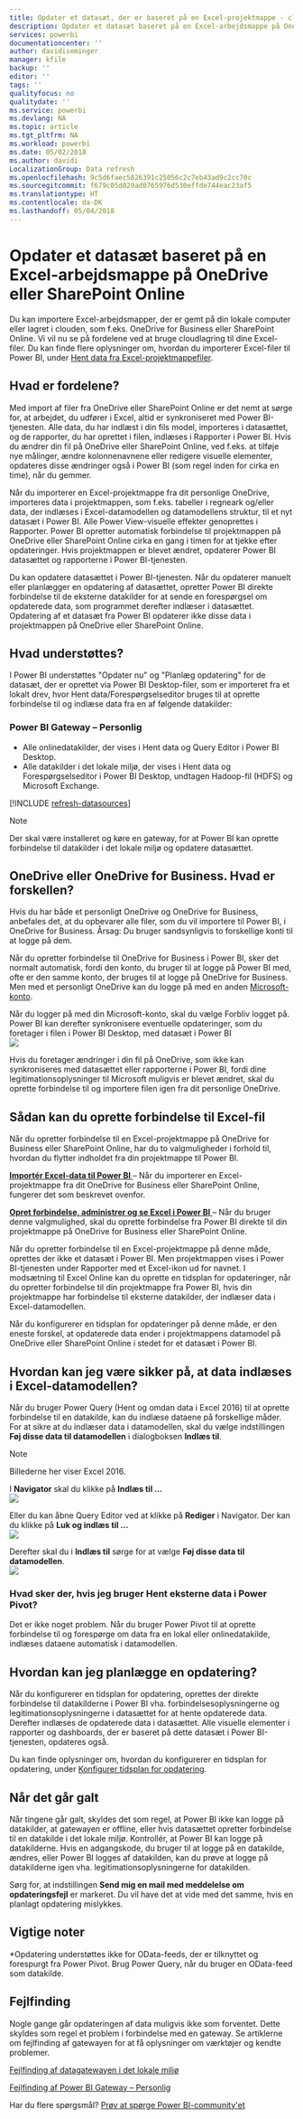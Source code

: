 ```yaml
---
title: Opdater et datasæt, der er baseret på en Excel-projektmappe - cloud
description: Opdater et datasæt baseret på en Excel-arbejdsmappe på OneDrive eller SharePoint Online
services: powerbi
documentationcenter: ''
author: davidiseminger
manager: kfile
backup: ''
editor: ''
tags: ''
qualityfocus: no
qualitydate: ''
ms.service: powerbi
ms.devlang: NA
ms.topic: article
ms.tgt_pltfrm: NA
ms.workload: powerbi
ms.date: 05/02/2018
ms.author: davidi
LocalizationGroup: Data refresh
ms.openlocfilehash: 9c5d6faec5826391c25056c2c7eb43ad9c2cc70c
ms.sourcegitcommit: f679c05d029ad0765976d530effde744eac23af5
ms.translationtype: HT
ms.contentlocale: da-DK
ms.lasthandoff: 05/04/2018
---
```

# <a name="refresh-a-dataset-created-from-an-excel-workbook-on-onedrive-or-sharepoint-online"></a>Opdater et datasæt baseret på en Excel-arbejdsmappe på OneDrive eller SharePoint Online
Du kan importere Excel-arbejdsmapper, der er gemt på din lokale computer eller lagret i clouden, som f.eks. OneDrive for Business eller SharePoint Online. Vi vil nu se på fordelene ved at bruge cloudlagring til dine Excel-filer. Du kan finde flere oplysninger om, hvordan du importerer Excel-filer til Power BI, under [Hent data fra Excel-projektmappefiler](service-excel-workbook-files.md).

## <a name="what-are-the-advantages"></a>Hvad er fordelene?
Med import af filer fra OneDrive eller SharePoint Online er det nemt at sørge for, at arbejdet, du udfører i Excel, altid er synkroniseret med Power BI-tjenesten. Alle data, du har indlæst i din fils model, importeres i datasættet, og de rapporter, du har oprettet i filen, indlæses i Rapporter i Power BI. Hvis du ændrer din fil på OneDrive eller SharePoint Online, ved f.eks. at tilføje nye målinger, ændre kolonnenavnene eller redigere visuelle elementer, opdateres disse ændringer også i Power BI (som regel inden for cirka en time), når du gemmer.

Når du importerer en Excel-projektmappe fra dit personlige OneDrive, importeres data i projektmappen, som f.eks. tabeller i regneark og/eller data, der indlæses i Excel-datamodellen og datamodellens struktur, til et nyt datasæt i Power BI. Alle Power View-visuelle effekter genoprettes i Rapporter. Power BI opretter automatisk forbindelse til projektmappen på OneDrive eller SharePoint Online cirka en gang i timen for at tjekke efter opdateringer. Hvis projektmappen er blevet ændret, opdaterer Power BI datasættet og rapporterne i Power BI-tjenesten.

Du kan opdatere datasættet i Power BI-tjenesten. Når du opdaterer manuelt eller planlægger en opdatering af datasættet, opretter Power BI direkte forbindelse til de eksterne datakilder for at sende en forespørgsel om opdaterede data, som programmet derefter indlæser i datasættet. Opdatering af et datasæt fra Power BI opdaterer ikke disse data i projektmappen på OneDrive eller SharePoint Online. 

## <a name="whats-supported"></a>Hvad understøttes?
I Power BI understøttes "Opdater nu" og "Planlæg opdatering" for de datasæt, der er oprettet via Power BI Desktop-filer, som er importeret fra et lokalt drev, hvor Hent data/Forespørgselseditor bruges til at oprette forbindelse til og indlæse data fra en af følgende datakilder:  

### <a name="power-bi-gateway---personal"></a>Power BI Gateway – Personlig
* Alle onlinedatakilder, der vises i Hent data og Query Editor i Power BI Desktop.
* Alle datakilder i det lokale miljø, der vises i Hent data og Forespørgselseditor i Power BI Desktop, undtagen Hadoop-fil (HDFS) og Microsoft Exchange.

<!-- Refresh Data sources-->
[!INCLUDE [refresh-datasources](./includes/refresh-datasources.md)]

> [!NOTE]
> Der skal være installeret og køre en gateway, for at Power BI kan oprette forbindelse til datakilder i det lokale miljø og opdatere datasættet.
> 
> 

## <a name="onedrive-or-onedrive-for-business-whats-the-difference"></a>OneDrive eller OneDrive for Business. Hvad er forskellen?
Hvis du har både et personligt OneDrive og OneDrive for Business, anbefales det, at du opbevarer alle filer, som du vil importere til Power BI, i OneDrive for Business. Årsag: Du bruger sandsynligvis to forskellige konti til at logge på dem.

Når du opretter forbindelse til OneDrive for Business i Power BI, sker det normalt automatisk, fordi den konto, du bruger til at logge på Power BI med, ofte er den samme konto, der bruges til at logge på OneDrive for Business. Men med et personligt OneDrive kan du logge på med en anden [Microsoft-konto](http://www.microsoft.com/account/default.aspx).

Når du logger på med din Microsoft-konto, skal du vælge Forbliv logget på. Power BI kan derefter synkronisere eventuelle opdateringer, som du foretager i filen i Power BI Desktop, med datasæt i Power BI  
    ![](media/refresh-excel-file-onedrive/refresh_signin_keepmesignedin.png)

Hvis du foretager ændringer i din fil på OneDrive, som ikke kan synkroniseres med datasættet eller rapporterne i Power BI, fordi dine legitimationsoplysninger til Microsoft muligvis er blevet ændret, skal du oprette forbindelse til og importere filen igen fra dit personlige OneDrive.

## <a name="options-for-connecting-to-excel-file"></a>Sådan kan du oprette forbindelse til Excel-fil
Når du opretter forbindelse til en Excel-projektmappe på OneDrive for Business eller SharePoint Online, har du to valgmuligheder i forhold til, hvordan du flytter indholdet fra din projektmappe til Power BI.

[**Importér Excel-data til Power BI** ](service-excel-workbook-files.md#import-or-connect-to-an-excel-workbook-from-power-bi) – Når du importerer en Excel-projektmappe fra dit OneDrive for Business eller SharePoint Online, fungerer det som beskrevet ovenfor.

[**Opret forbindelse, administrer og se Excel i Power BI** ](service-excel-workbook-files.md#one-excel-workbook--two-ways-to-use-it) – Når du bruger denne valgmulighed, skal du oprette forbindelse fra Power BI direkte til din projektmappe på OneDrive for Business eller SharePoint Online.

Når du opretter forbindelse til en Excel-projektmappe på denne måde, oprettes der ikke et datasæt i Power BI. Men projektmappen vises i Power BI-tjenesten under Rapporter med et Excel-ikon ud for navnet. I modsætning til Excel Online kan du oprette en tidsplan for opdateringer, når du opretter forbindelse til din projektmappe fra Power BI, hvis din projektmappe har forbindelse til eksterne datakilder, der indlæser data i Excel-datamodellen.

Når du konfigurerer en tidsplan for opdateringer på denne måde, er den eneste forskel, at opdaterede data ender i projektmappens datamodel på OneDrive eller SharePoint Online i stedet for et datasæt i Power BI.

## <a name="how-do-i-make-sure-data-is-loaded-to-the-excel-data-model"></a>Hvordan kan jeg være sikker på, at data indlæses i Excel-datamodellen?
Når du bruger Power Query (Hent og omdan data i Excel 2016) til at oprette forbindelse til en datakilde, kan du indlæse dataene på forskellige måder. For at sikre at du indlæser data i datamodellen, skal du vælge indstillingen **Føj disse data til datamodellen** i dialogboksen **Indlæs til**.

> [!NOTE]
> Billederne her viser Excel 2016.
> 
> 

I **Navigator** skal du klikke på **Indlæs til ...**  
    ![](media/refresh-excel-file-onedrive/refresh_loadtodm_1.png)

Eller du kan åbne Query Editor ved at klikke på **Rediger** i Navigator. Der kan du klikke på **Luk og indlæs til ...**  
    ![](media/refresh-excel-file-onedrive/refresh_loadtodm_2.png)

Derefter skal du i **Indlæs til** sørge for at vælge **Føj disse data til datamodellen**.  
    ![](media/refresh-excel-file-onedrive/refresh_loadtodm_3.png)

### <a name="what-if-i-use-get-external-data-in-power-pivot"></a>Hvad sker der, hvis jeg bruger Hent eksterne data i Power Pivot?
Det er ikke noget problem. Når du bruger Power Pivot til at oprette forbindelse til og forespørge om data fra en lokal eller onlinedatakilde, indlæses dataene automatisk i datamodellen.

## <a name="how-do-i-schedule-refresh"></a>Hvordan kan jeg planlægge en opdatering?
Når du konfigurerer en tidsplan for opdatering, oprettes der direkte forbindelse til datakilderne i Power BI vha. forbindelsesoplysningerne og legitimationsoplysningerne i datasættet for at hente opdaterede data. Derefter indlæses de opdaterede data i datasættet. Alle visuelle elementer i rapporter og dashboards, der er baseret på dette datasæt i Power BI-tjenesten, opdateres også.

Du kan finde oplysninger om, hvordan du konfigurerer en tidsplan for opdatering, under [Konfigurer tidsplan for opdatering](refresh-scheduled-refresh.md).

## <a name="when-things-go-wrong"></a>Når det går galt
Når tingene går galt, skyldes det som regel, at Power BI ikke kan logge på datakilder, at gatewayen er offline, eller hvis datasættet opretter forbindelse til en datakilde i det lokale miljø. Kontrollér, at Power BI kan logge på datakilderne. Hvis en adgangskode, du bruger til at logge på en datakilde, ændres, eller Power BI logges af datakilden, kan du prøve at logge på datakilderne igen vha. legitimationsoplysningerne for datakilden.

Sørg for, at indstillingen **Send mig en mail med meddelelse om opdateringsfejl** er markeret. Du vil have det at vide med det samme, hvis en planlagt opdatering mislykkes.

## <a name="important-notes"></a>Vigtige noter
\*Opdatering understøttes ikke for OData-feeds, der er tilknyttet og forespurgt fra Power Pivot. Brug Power Query, når du bruger en OData-feed som datakilde.

## <a name="troubleshooting"></a>Fejlfinding
Nogle gange går opdateringen af data muligvis ikke som forventet. Dette skyldes som regel et problem i forbindelse med en gateway. Se artiklerne om fejlfinding af gatewayen for at få oplysninger om værktøjer og kendte problemer.

[Fejlfinding af datagatewayen i det lokale miljø](service-gateway-onprem-tshoot.md)

[Fejlfinding af Power BI Gateway – Personlig](service-admin-troubleshooting-power-bi-personal-gateway.md)

Har du flere spørgsmål? [Prøv at spørge Power BI-community'et](http://community.powerbi.com/)

